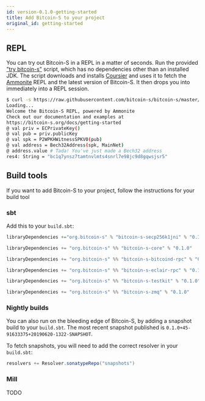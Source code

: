 ```yaml
---
id: version-0.1.0-getting-started
title: Add Bitcoin-S to your project
original_id: getting-started
---
```


## REPL

You can try out Bitcoin-S in a REPL in a matter of seconds. Run the provided
["try bitcoin-s"](https://github.com/bitcoin-s/bitcoin-s-core/blob/master/try-bitcoin-s.sh)
script, which has no dependencies other than an installed JDK. The script
downloads and installs [Coursier](https://get-coursier.io/) and uses it to
fetch the [Ammonite](https://ammonite.io) REPL and the latest version of
Bitcoin-S. It then drops you into immediately into a REPL session.

```bash
$ curl -s https://raw.githubusercontent.com/bitcoin-s/bitcoin-s/master/try-bitcoin-s.sh | bash
Loading...
Welcome the Bitcoin-S REPL, powered by Ammonite
Check out our documentation and examples at
https://bitcoin-s.org/docs/getting-started
@ val priv = ECPrivateKey()
@ val pub = priv.publicKey
@ val spk = P2WPKHWitnessSPKV0(pub)
@ val address = Bech32Address(spk, MainNet)
@ address.value # Tada! You've just made a Bech32 address
res4: String = "bc1q7ynsz7tamtnvlmts4snrl7e98jc9d8gqwsjsr5"
```

## Build tools

If you want to add Bitcoin-S to your project, follow the
instructions for your build tool

### sbt

Add this to your `build.sbt`:

```scala
libraryDependencies +="org.bitcoin-s" % "bitcoin-s-secp256k1jni" % "0.1.0"

libraryDependencies += "org.bitcoin-s" %% "bitcoin-s-core" % "0.1.0"

libraryDependencies += "org.bitcoin-s" %% "bitcoin-s-bitcoind-rpc" % "0.1.0"

libraryDependencies += "org.bitcoin-s" %% "bitcoin-s-eclair-rpc" % "0.1.0"

libraryDependencies += "org.bitcoin-s" %% "bitcoin-s-testkit" % "0.1.0"

libraryDependencies += "org.bitcoin-s" %% "bitcoin-s-zmq" % "0.1.0"
```


### Nightly builds

You can also run on the bleeding edge of Bitcoin-S, by
adding a snapshot build to your `build.sbt`. The most
recent snapshot published is `0.1.0+45-91633375+20190620-1322-SNAPSHOT`.

To fetch snapshots, you will need to add the correct
resolver in your `build.sbt`:

```sbt
resolvers += Resolver.sonatypeRepo("snapshots")
```


### Mill

TODO
